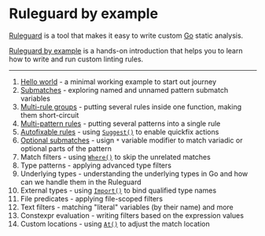# Ruleguard by example

[Ruleguard](https://github.com/quasilyte/go-ruleguard) is a tool that makes it easy to write custom [Go](golang.org/) static analysis.

[Ruleguard by example](https://go-ruleguard.github.io/by-example/) is a hands-on introduction that helps you to learn how to write and run custom linting rules.

<hr>

1. [Hello world](hello-world) - a minimal working example to start out journey
1. [Submatches](submatches) - exploring named and unnamed pattern submatch variables
1. [Multi-rule groups](multi-rule-groups) - putting several rules inside one function, making them short-circuit
1. [Multi-pattern rules](multi-pattern-rules) - putting several patterns into a single rule
1. [Autofixable rules](autofixable-rules) - using [`Suggest()`](https://pkg.go.dev/github.com/quasilyte/go-ruleguard/dsl/fluent#Matcher.Suggest) to enable quickfix actions
1. [Optional submatches](optional-submatches) - usign `*` variable modifier to match variadic or optional parts of the pattern
1. Match filters - using [`Where()`](https://pkg.go.dev/github.com/quasilyte/go-ruleguard/dsl/fluent#Matcher.Where) to skip the unrelated matches
1. Type patterns - applying advanced type filters
1. Underlying types - understanding the underlying types in Go and how can we handle them in the Ruleguard
1. External types - using [`Import()`](https://pkg.go.dev/github.com/quasilyte/go-ruleguard/dsl/fluent#Matcher.Import) to bind qualified type names
1. File predicates - applying file-scoped filters
1. Text filters - matching "literal" variables (by their name) and more
1. Constexpr evaluation - writing filters based on the expression values
1. Custom locations - using [`At()`](https://pkg.go.dev/github.com/quasilyte/go-ruleguard/dsl/fluent#Matcher.At) to adjust the match location
